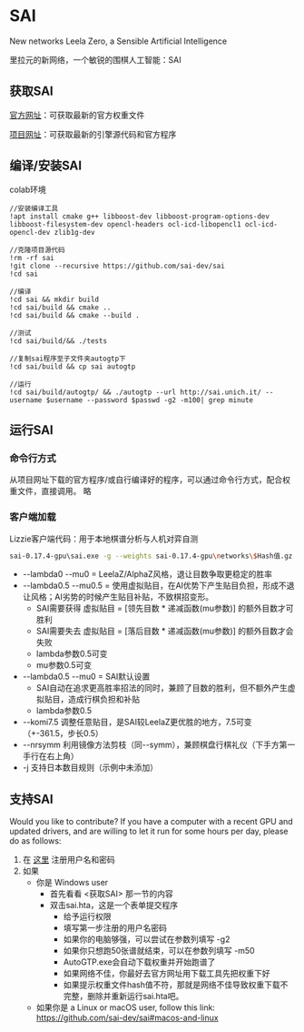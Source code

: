 # SAI

New networks Leela Zero, a Sensible Artificial Intelligence

里拉元的新网络，一个敏锐的围棋人工智能：SAI

## 获取SAI

[官方网址](http://sai.unich.it)：可获取最新的官方权重文件

[项目网址](https://github.com/sai-dev/sai/releases/)：可获取最新的引擎源代码和官方程序


## 编译/安装SAI
colab环境

```colab
//安装编译工具
!apt install cmake g++ libboost-dev libboost-program-options-dev libboost-filesystem-dev opencl-headers ocl-icd-libopencl1 ocl-icd-opencl-dev zlib1g-dev

//克隆项目源代码
!rm -rf sai
!git clone --recursive https://github.com/sai-dev/sai
!cd sai

//编译
!cd sai && mkdir build
!cd sai/build && cmake ..
!cd sai/build && cmake --build .

//测试
!cd sai/build/&& ./tests

//复制sai程序至子文件夹autogtp下
!cd sai/build && cp sai autogtp

//运行
!cd sai/build/autogtp/ && ./autogtp --url http://sai.unich.it/ --username $username --password $passwd -g2 -m100| grep minute
```

## 运行SAI

### 命令行方式

从项目网址下载的官方程序/或自行编译好的程序，可以通过命令行方式，配合权重文件，直接调用。
略
### 客户端加载

Lizzie客户端代码：用于本地棋谱分析与人机对弈自测
```bash
sai-0.17.4-gpu\sai.exe -g --weights sai-0.17.4-gpu\networks\$Hash值.gz --noponder -b0 -p0 -v0 -r3 -m0 --gpu0 --gpu1 --lambda0.5 --mu0 --komi7.5 --nrsymm --timemanage auto
```

* --lambda0 --mu0 = LeelaZ/AlphaZ风格，退让目数争取更稳定的胜率
* --lambda0.5 --mu0.5 = 使用虚拟贴目，在AI优势下产生贴目负担，形成不退让风格；AI劣势的时候产生贴目补贴，不致棋招变形。
    * SAI需要获得 虚拟贴目 = [领先目数 * 递减函数(mu参数)] 的额外目数才可胜利
    * SAI需要失去 虚拟贴目 = [落后目数 * 递减函数(mu参数)] 的额外目数才会失败
    * lambda参数0.5可变
    * mu参数0.5可变
* --lambda0.5 --mu0 = SAI默认设置
    * SAI自动在追求更高胜率招法的同时，兼顾了目数的胜利，但不额外产生虚拟贴目，造成行棋负担和补贴
    * lambda参数0.5
* --komi7.5 调整任意贴目，是SAI较LeelaZ更优胜的地方，7.5可变（+-361.5，步长0.5）
* --nrsymm 利用镜像方法剪枝（同--symm），兼顾棋盘行棋礼仪（下手方第一手行在右上角）
* -j 支持日本数目规则（示例中未添加）

## 支持SAI

Would you like to contribute? If you have a computer with a recent GPU and updated drivers, and are willing to let it run for some hours per day, please do as follows:

1. 在 [这里](http://sai.unich.it/user-request) 注册用户名和密码
2. 如果
    * 你是 Windows user
        * 首先看看 <获取SAI> 那一节的内容
        * 双击sai.hta，这是一个表单提交程序
            * 给予运行权限
            * 填写第一步注册的用户名密码
            * 如果你的电脑够强，可以尝试在参数列填写 -g2
            * 如果你只想跑50张谱就结束，可以在参数列填写 -m50
            * AutoGTP.exe会自动下载权重并开始跑谱了
            * 如果网络不佳，你最好去官方网址用下载工具先把权重下好
            * 如果提示权重文件hash值不符，那就是网络不佳导致权重下载不完整，删除并重新运行sai.hta吧。
    * 如果你是 a Linux or macOS user, follow this link: https://github.com/sai-dev/sai#macos-and-linux

